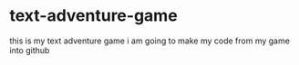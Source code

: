 # text-adventure-game
this is my text adventure game
i am going to make my code from my game into github
